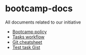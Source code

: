 # bootcamp-docs
All documents related to our initiative

* [Bootcamp policy](https://github.com/howtohireme/bootcamp-docs/blob/master/administrative/policy.md)
* [Tasks workflow](https://github.com/howtohireme/bootcamp-docs/blob/master/administrative/workflow.md)
* [Git cheatsheet](https://gist.github.com/Mehonoshin/9871192)
* [Test task Gist](https://gist.github.com/Mehonoshin/4c239ea364fe458ef844e3984b757cf6)
